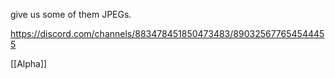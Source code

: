 give us some of them JPEGs.

https://discord.com/channels/883478451850473483/890325677654544455


[[Alpha]]